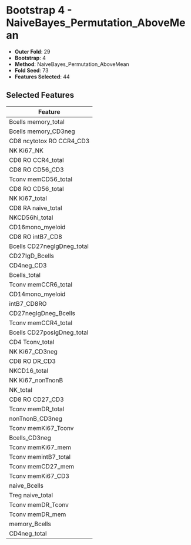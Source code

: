 # Bootstrap 4 - NaiveBayes_Permutation_AboveMean

- **Outer Fold**: 29
- **Bootstrap**: 4
- **Method**: NaiveBayes_Permutation_AboveMean
- **Fold Seed**: 73
- **Features Selected**: 44

## Selected Features

| Feature |
|---------|
| Bcells memory_total |
| Bcells memory_CD3neg |
| CD8 ncytotox RO CCR4_CD3 |
| NK Ki67_NK |
| CD8 RO CCR4_total |
| CD8 RO CD56_CD3 |
| Tconv memCD56_total |
| CD8 RO CD56_total |
| NK Ki67_total |
| CD8 RA naive_total |
| NKCD56hi_total |
| CD16mono_myeloid |
| CD8 RO intB7_CD8 |
| Bcells CD27negIgDneg_total |
| CD27IgD_Bcells |
| CD4neg_CD3 |
| Bcells_total |
| Tconv memCCR6_total |
| CD14mono_myeloid |
| intB7_CD8RO |
| CD27negIgDneg_Bcells |
| Tconv memCCR4_total |
| Bcells CD27posIgDneg_total |
| CD4 Tconv_total |
| NK Ki67_CD3neg |
| CD8 RO DR_CD3 |
| NKCD16_total |
| NK Ki67_nonTnonB |
| NK_total |
| CD8 RO CD27_CD3 |
| Tconv memDR_total |
| nonTnonB_CD3neg |
| Tconv memKi67_Tconv |
| Bcells_CD3neg |
| Tconv memKi67_mem |
| Tconv memintB7_total |
| Tconv memCD27_mem |
| Tconv memKi67_CD3 |
| naive_Bcells |
| Treg naive_total |
| Tconv memDR_Tconv |
| Tconv memDR_mem |
| memory_Bcells |
| CD4neg_total |
